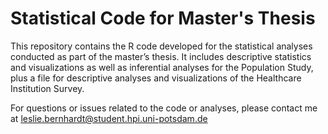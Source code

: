 # Statistical Code for Master's Thesis

This repository contains the R code developed for the statistical analyses conducted as part of the master’s thesis. It includes descriptive statistics and visualizations as well as inferential analyses for the Population Study, plus a file for descriptive analyses and visualizations of the Healthcare Institution Survey.

For questions or issues related to the code or analyses, please contact me at leslie.bernhardt@student.hpi.uni-potsdam.de



